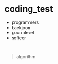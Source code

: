 # coding_test
- programmers
- baekjoon
- goormlevel
- softeer

<br>

> algorithm
<!--
|02|[각도기]()|[풀이]()||
-—>

<!--
|no|algorithm|folder|memo|
|:—|:—|:—|—|
|01|DFS/BFS|[폴더](https://github.com/wan0911/algorithm-study/tree/main/DFS:BFS)||
|02|스택큐|[폴더]()||
|03|정렬|[폴더]()||
|04|탐색|[풀이](https://github.com/wan0911/algorithm-study/tree/main/%ED%83%90%EC%83%89)||
|05|DP|[풀이](https://github.com/wan0911/algorithm-study/tree/main/DP)||
|06|Greedy|[풀이](https://github.com/wan0911/algorithm-study/tree/main/greedy)||
-->
